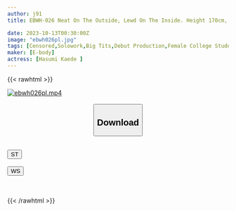 ```yaml
---
author: j91
title: EBWH-026 Neat On The Outside, Lewd On The Inside. Height 170cm, B 90cm (F), H 96cm, 8-headed Young Lady. AV Debut, Kaede Hasumi.

date: 2023-10-13T00:30:00Z
image: "ebwh026pl.jpg"
tags: [Censored,Solowork,Big Tits,Debut Production,Female College Student,Tall,Huge Butt	]
maker: [E-body]
actress: [Hasumi Kaede ]
---
```



{{< rawhtml >}}

<div class="video" data-videoid="oe7RbG7oqKHJy3Z">
    <a href="javascript:;">
        <img src="https://my.j91.asia/posts/ebwh026pl/ebwh026pl.jpg" width="WIDTH" height="HEIGHT" alt="ebwh026pl.mp4" loading="lazy">
    </a>
</div>

<script type="text/javascript" src="https://j91.asia/asset/on-demand-st.js"></script>

<br>
  <link rel="stylesheet" href="https://j91.asia/asset/bs5.css">
  
  <center>
  <button class="btn btn-primary" type="button" data-bs-toggle="collapse" data-bs-target=".multi-collapse" aria-expanded="false" aria-controls="multiCollapseExample1 multiCollapseExample2"><h2>Download</h2></button></center>
</p>
<div class="row">
  <div class="col">
    <div class="collapse multi-collapse" id="multiCollapseExample1">
      <div class="card card-body">
	      	      <br>
<div class="buttons">  
<a href="https://streamtape.to/v/oe7RbG7oqKHJy3Z"><button class="btn-hover color-3"><i class="fa fa-download"></i> ST</button></a></div>
    </div>
  </div>
</div>
  <div class="col">
    <div class="collapse multi-collapse" id="multiCollapseExample2">
      <div class="card card-body">
	      <br>
<div class="buttons">
    <a href="https://wolfstream.tv/mrkw09g3d2cr"><button class="btn-hover color-9"><i class="fa fa-download"></i> WS</button></a></div>
<br><br>
      </div>
    </div>
  </div>
</div>

{{< /rawhtml >}}
